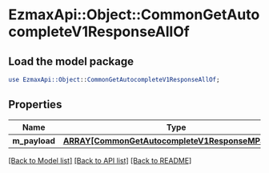 # EzmaxApi::Object::CommonGetAutocompleteV1ResponseAllOf

## Load the model package
```perl
use EzmaxApi::Object::CommonGetAutocompleteV1ResponseAllOf;
```

## Properties
Name | Type | Description | Notes
------------ | ------------- | ------------- | -------------
**m_payload** | [**ARRAY[CommonGetAutocompleteV1ResponseMPayload]**](CommonGetAutocompleteV1ResponseMPayload.md) |  | 

[[Back to Model list]](../README.md#documentation-for-models) [[Back to API list]](../README.md#documentation-for-api-endpoints) [[Back to README]](../README.md)


